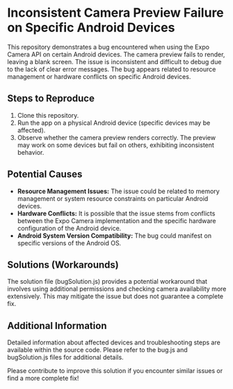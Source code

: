 # Inconsistent Camera Preview Failure on Specific Android Devices

This repository demonstrates a bug encountered when using the Expo Camera API on certain Android devices. The camera preview fails to render, leaving a blank screen.  The issue is inconsistent and difficult to debug due to the lack of clear error messages. The bug appears related to resource management or hardware conflicts on specific Android devices.

## Steps to Reproduce

1. Clone this repository.
2. Run the app on a physical Android device (specific devices may be affected).
3. Observe whether the camera preview renders correctly. The preview may work on some devices but fail on others, exhibiting inconsistent behavior.

## Potential Causes

* **Resource Management Issues:** The issue could be related to memory management or system resource constraints on particular Android devices.
* **Hardware Conflicts:**  It is possible that the issue stems from conflicts between the Expo Camera implementation and the specific hardware configuration of the Android device.
* **Android System Version Compatibility:** The bug could manifest on specific versions of the Android OS.

## Solutions (Workarounds)

The solution file (bugSolution.js) provides a potential workaround that involves using additional permissions and checking camera availability more extensively.  This may mitigate the issue but does not guarantee a complete fix.

## Additional Information

Detailed information about affected devices and troubleshooting steps are available within the source code. Please refer to the bug.js and bugSolution.js files for additional details.

Please contribute to improve this solution if you encounter similar issues or find a more complete fix!